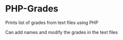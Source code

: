 # PHP-Grades
Prints list of grades from text files using PHP

Can add names and modify the grades in the text files
